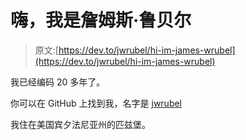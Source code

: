 # 嗨，我是詹姆斯·鲁贝尔

> 原文:[https://dev.to/jwrubel/hi-im-james-wrubel](https://dev.to/jwrubel/hi-im-james-wrubel)

我已经编码 20 多年了。

你可以在 GitHub 上找到我，名字是 [jwrubel](https://github.com/jwrubel)

我住在美国宾夕法尼亚州的匹兹堡。